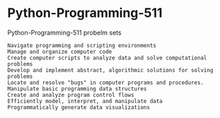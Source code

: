 # Python-Programming-511
 Python-Programming-511 probelm sets
 
 
    Navigate programming and scripting environments
    Manage and organize computer code
    Create computer scripts to analyze data and solve computational problems
    Develop and implement abstract, algorithmic solutions for solving problems
    Locate and resolve "bugs" in computer programs and procedures.
    Manipulate basic programming data structures
    Create and analyze program control flows
    Efficiently model, interpret, and manipulate data
    Programmatically generate data visualizations

